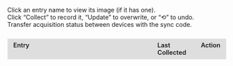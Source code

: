 <style>

  #sync-container {
    margin-bottom: 1.5rem;
  }

  #tracker-container {
    overflow-x: auto;
    -webkit-overflow-scrolling: touch;
  }

  #tracker-container table {
    border: 1px solid rgba(221, 209, 183, 0.3);
    width: 100%;
    table-layout: fixed;
    border-collapse: collapse;
  }

  #tracker-container th:nth-child(1),
  #tracker-container td:nth-child(1) {
    width: 60%;
  }
  #tracker-container th:nth-child(2),
  #tracker-container td:nth-child(2) {
    width: 20%;
  }
  #tracker-container th:nth-child(3),
  #tracker-container td:nth-child(3) {
    width: 20%;
    white-space: nowrap; 
  }

  #tracker-container th,
  #tracker-container td {
    border: 1px solid var(--md-typeset-fg-color--light);
    padding: 0.4rem 0.8rem;
    vertical-align: top;
    font-size: 0.9rem;
    text-align: left;
    word-wrap: break-word;
    white-space: normal;
  }

  #tracker-container thead th {
    background-color: rgba(51,51,51,0.15);
    color: var(--md-default-fg-color--light);
    font-weight: 600;
  }

  #tracker-container .section-header td {
    background-color: rgba(51,51,51,0.8);
    color: var(--md-default-fg-color--light);
    font-weight: bold;
    text-align: center;
    padding: 0.6rem;
  }

  #tracker-container .subsection-header td {
    background-color: rgba(94,139,222,0.1);
    border: 1px solid #5e8bde;
    color: var(--md-default-fg-color--light);
    font-style: italic;
    padding: 0.4rem 0.6rem;
  }

  #tracker-container .details {
    margin-top: 0.25rem;
    font-size: 0.8rem;
    color: var(--md-typeset-fg-color--light);
    padding-left: 0.6rem;
  }

  #tracker-container .entry-link {
    color: var(--md-typeset-a-color);
    text-decoration: none;
    transition: color 0.2s ease;
  }
  #tracker-container .entry-link:hover,
  #tracker-container .entry-link:focus {
    text-decoration: underline;
    outline: 2px solid var(--md-typeset-a-color);
    outline-offset: 2px;
  }

  #tracker-container .checkmark {
    margin-right: 0.4rem;
    font-size: 1.6rem;
    color: var(--md-typeset-fg-color--light);
    vertical-align: middle;
    line-height: 1;
  }
  #tracker-container tr.collected .checkmark {
    color: #2fb170;
  }

  #tracker-container button {
    padding: 0.2rem 0.4rem;
    font-size: 0.75rem;
    border: 1px solid var(--md-typeset-fg-color--light);
    border-radius: 4px;
    background: transparent;
    color: var(--md-default-fg-color--light);
    cursor: pointer;
    transition: background-color 0.2s ease;
  }
  #tracker-container button:hover,
  #tracker-container button:focus {
    background: var(--md-typeset-a-color);
    color: var(--md-default-fg-color--light);
    outline: none;
  }
  #tracker-container button:focus {
    outline: 2px solid var(--md-typeset-a-color);
    outline-offset: 2px;
  }

  #modal {
    display: none;
    position: fixed;
    top: 0; left: 0; right: 0; bottom: 0;
    background: rgba(0,0,0,0.6);
    align-items: center;
    justify-content: center;
    z-index: 1000;
  }
  #modal .modal-content {
    background: var(--md-default-bg-color--light);
    padding: 1rem;
    border-radius: 6px;
    max-width: 90%;
    max-height: 80vh;
    overflow: auto;
    position: relative;
  }
  #modal .modal-close {
    position: absolute;
    top: 0.5rem;
    right: 0.5rem;
    cursor: pointer;
    font-size: 1.2rem;
  }
  #modal img {
    max-width: 100%;
    max-height: 60vh;
    display: block;
    margin: 0 auto;
  }

  @media (max-width: 600px) {
    #tracker-container p {
      font-size: 0.85rem;
    }
    #tracker-container th,
    #tracker-container td {
      font-size: 0.75rem;
      padding: 0.2rem 0.4rem;
    }
    #tracker-container .section-header td {
      font-size: 0.9rem;
      padding: 0.4rem;
    }
    #tracker-container .details {
      font-size: 0.7rem;
    }
    #tracker-container button,
    #tracker-container .entry-link {
      font-size: 0.75rem;
    }

    #tracker-container table {
      table-layout: auto;
    }
    #tracker-container th:nth-child(1),
    #tracker-container td:nth-child(1),
    #tracker-container th:nth-child(2),
    #tracker-container td:nth-child(2),
    #tracker-container th:nth-child(3),
    #tracker-container td:nth-child(3) {
      width: auto;
    }
  }
</style>


<div id="tracker-container">
  <p>
    Click an entry name to view its image (if it has one).<br>
    Click “Collect” to record it, “Update” to overwrite, or “⟲” to undo.<br>
    Transfer acquisition status between devices with the sync code.
  </p>
  <div id="sync-container"></div>

  <table id="tracker" class="no-sort">
  <colgroup>
    <col style="width: 70%;">
    <col style="width: 18%;">
    <col style="width: 12%;">
  </colgroup>
    <thead>
      <tr><th>Entry</th><th>Last Collected</th><th>Action</th></tr>
    </thead>
    <tbody></tbody>
  </table>
</div>
<div id="modal">
  <div class="modal-content">
    <span class="modal-close">×</span>
    <img id="modal-image" src="" alt="Item image" />
  </div>
</div>

<script>
;(function(){
  
  function getNextResetDate({ reference, intervalWeeks }) {
    const now    = new Date();
    const ref    = new Date(reference);
    const period = intervalWeeks * 7 * 24 * 60 * 60 * 1000;
    if (now < ref) return ref;
    const elapsed = now - ref;
    const cycles  = Math.ceil(elapsed / period);
    return new Date(ref.getTime() + cycles * period);
  }

  function formatResetLabel(dt) {
    return 'Resets ' + dt.toLocaleString(undefined, {
      month: 'short',
      day:   'numeric',
      hour:  'numeric',
      minute:'2-digit'
    });
  }

 
  const SECTIONS = [
    {
    title: 'Mausoleum Reset',
    items: [
      { subheader: 'Ancient Mausoleum' },
      {
          id:    'cauldron_mausoleum',
          title: 'Crucible Mausoleum',
          reset: {
            reference:    '2025-05-31T10:00:00',  
            intervalWeeks: 2
          },
          image:     'images/cauldron_mausoleum.png',
          clickable: false
        }
    ]
  },
  {
    title: 'Adventurer Remains',
    items: [
      { subheader: 'Beginning Abyss' },
      {
        id: 'b1f_awakened_chamber',
        title: 'Old Remains: Cursed Wheel to Awakening',
        details: 'Part of the Intro',
        image: '../img/b1f_awakened_chamber.png',
        clickable: false
      },
      {
        id: 'b1f_stench_quest',
        title: 'Class Remains: B1F (Death Stench Investigation Request)',
        details: 'Wheel to Fresh Start and get to the first harken then return and accept the Request',
        image: '../img/respawning-bone-death-stench.jpg',
        clickable: true
      },
      {
        id: 'b3f_goblin_south',
        title: 'Adventurers Remains: B3F (Goblin’s Nest)',
        details: 'Wheel to Kings Rescue and head to the location',
        image: '../img/respawning-bone-goblin-den.jpg',
        clickable: true
      },
      {
        id: 'b4f_rubble',
        title: 'Adventurers Remains: B4F',
        details: 'Assuming you wheeled to Kings Rescue already, head to the location',
        image: '../img/respawning-bone-b4f.jpg',
        clickable: true
      },
      {
        id: 'b5f_toxin_swamps',
        title: 'Adventurers Remains: B5F',
        details: 'Assuming you wheeled to Kings Rescue already, head to the location',
        image: '../img/respawning-bone-b5f.jpg',
        clickable: true
      },
      {
        id: 'b6f_before_statue',
        title: 'Adventurers Remains: B6F',
        details: 'Same as above, you need to come in from B5F to take the portals',
        image: '../img/respawning-bone-b6f.jpg',
        clickable: true
      },
      {
        id: 'b7f_rubble_reverse',
        title: 'Adventurers Remains: B7F',
        details: 'Same as below, you need to first drop the rocks on B8F',
        image: '../img/respawning-bone-b7f.jpg',
        clickable: true
      },
      {
        id: 'b8f_nutrient',
        title: 'Adventurers Remains: B8F',
        details: 'Assuming you wheeled to Kings Rescue already, head to the location',
        image: '../img/respawning-bone-b8f.jpg',
        clickable: true
      },
      { subheader: 'Trade Waterway' },
      {
        id: 'trade_waterway_pier',
        title: 'Adventurers Remains: 7th District (Shore of the Dead)',
        details: 'Bone will not respawn after Abyss 2 GWO is killed. You will need to cursed wheel before then.',
        image: '../img/respawning-bone-pier-location.png',
        clickable: true
      },
      { subheader: 'Impregnable Fortress' },
      {
        id: 'fortress_catacombs',
        title: 'Adventurers Remains: Catacombs',
        details: 'Location is at green checkmark. You will need to solve the candle puzzle to open the door to that location.',
        image: '../img/respawning-bone-catacomb.jpg',
        clickable: true
      }
    ]
  },
  {
    title: 'Equipment/Request Rewards',
    items: [
      { subheader: 'Beginning Abyss' },
      {
        id: 'abyss_b1f_feathered',
        title: 'Feathered Cap',
        details: 'Chest in B1F (x:11, y:21)',
        image: 'images/abyss_b1f_feathered.png',
        clickable: false
      },
      {
        id: 'abyss_b3f_exorcism',
        title: 'Exorcism Armor',
        details: 'Chest in B3F (x:0, y:3)',
        image: 'images/abyss_b3f_exorcism.png',
        clickable: false
      },
      {
        id: 'abyss_b4f_halberd',
        title: 'Halberd',
        details: 'Chest in B4F (x:2, y:13)',
        image: 'images/abyss_b4f_halberd.png',
        clickable: false
      },
      {
        id: 'abyss_b5f_huntsman',
        title: 'Huntsmans Bow',
        details: 'Chest in B5F (x:8, y:2)',
        image: 'images/abyss_b5f_huntsman.png',
        clickable: false
      },
      {
        id: 'abyss_b5f_breeze',
        title: 'Sword of the Breeze',
        details: 'Chest in B5F (x:8, y:3)',
        image: 'images/abyss_b5f_breeze.png',
        clickable: false
      },
      {
        id: 'abyss_b5f_resistance',
        title: 'Ring of Resistance',
        details: 'Chest in B5F (x:8, y:4)',
        image: 'images/abyss_b5f_resistance.png',
        clickable: false
      },
      {
        id: 'abyss_b8f_nutrient',
        title: 'Bracelet of Impurity',
        details: 'Chest in B8F (x:0, y:22)',
        image: 'images/abyss_b8f_nutrient.png',
        clickable: false
      },
      {
        id: 'digger_pickaxe',
        title: 'Bracelet of Urgency',
        details: 'Quest Reward from "Knight-Butcher Ent Proliferation"',
        image: 'images/digger_pickaxe.png',
        clickable: false
      },
      {
        id: 'digger_pickaxe',
        title: 'Plague Mask',
        details: 'Clear all waves in "March of the Undead" request',
        image: 'images/digger_pickaxe.png',
        clickable: false
      },
      {
        id: 'digger_pickaxe',
        title: 'Digging Mattock',
        details: 'Quest Reward from "Saving Lambert"',
        image: 'images/digger_pickaxe.png',
        clickable: false
      },
      {
        id: 'digger_pickaxe',
        title: 'Royal Herald Amulet',
        details: 'Quest Reward from "Save the King"',
        image: 'images/digger_pickaxe.png',
        clickable: false
      },
      {
        id: 'digger_pickaxe',
        title: 'Bracelet of Battle',
        details: 'Chance to drop from "The Greater Demon"',
        image: 'images/digger_pickaxe.png',
        clickable: false
      },
      { subheader: 'Trade Waterway' },
      {
        id: 'lightfoot_sandals',
        title: 'Light Sandals',
        details: 'Chest in 3rd District',
        image: 'images/lightfoot_sandals.png',
        clickable: false
      },
      {
        id: 'oktonaras_hidden',
        title: 'Thieves Gloves',
        details: 'Chest in 4th District',
        image: 'images/oktonaras_hidden.png',
        clickable: false
      },
      {
        id: 'oktonaras_hidden',
        title: 'Man-Eater',
        details: 'Chest in 5th District',
        image: 'images/oktonaras_hidden.png',
        clickable: false
      },
      {
        id: 'mask_water_deity',
        title: 'Mask of the Water God',
        details: 'Chest in 6th District',
        image: 'images/mask_water_deity.png',
        clickable: false
      },
      {
        id: 'lightfoot_sandals',
        title: 'Bird Dropper',
        details: 'Quest Reward from "Hydra Plant Procurement"',
        image: 'images/lightfoot_sandals.png',
        clickable: false
      },
      {
        id: 'oktonaras_hidden',
        title: 'Bloodstained Gloves',
        details: 'Quest Reward from "Servant and Cargo Recovery"',
        image: 'images/oktonaras_hidden.png',
        clickable: false
      },
      {
        id: 'sacred_grimoire',
        title: 'Melgina’s Choker',
        details: 'Defeat Octonarus after giving Melgina the Mackerel Sandwich',
        image: 'images/sacred_grimoire.png',
        clickable: false
      },
      {
        id: 'oktonaras_hidden',
        title: 'Shield of Honor',
        details: 'Quest Reward from "Missing Person (Princess Route)"',
        image: 'images/oktonaras_hidden.png',
        clickable: false
      },
      {
        id: 'oktonaras_hidden',
        title: 'Octonarus’s Necklace',
        details: 'Defeat Octonarus after giving Melgina the Titanium Knife',
        image: 'images/oktonaras_hidden.png',
        clickable: false
      },
      {
        id: 'brutal_cutlass',
        title: 'Cutlass of Tyranny',
        details: 'Choose "Octonarus‘s Cherished Sword" after defeating Octonarus',
        image: 'images/brutal_cutlass.png',
        clickable: false
      },
      {
        id: 'fortune_potion',
        title: 'Pearl of the Sea God',
        details: 'Quest Reward from "Arena Tournament by Avare"',
        image: 'images/fortune_potion.png',
        clickable: false
      },
      { subheader: 'Impregnable Fortress' },
      {
        id: 'oktonaras_hidden',
        title: 'Undead Ward',
        details: 'Quest Reward from "Abyssal Heretic"',
        image: 'images/oktonaras_hidden.png',
        clickable: false
      },
      {
        id: 'skull_necklace',
        title: 'Skull Necklace',
        details: 'Quest Reward from "Putting Evil Spirits to Rest" or Zone 2 Chest',
        image: 'images/skull_necklace.png',
        clickable: false
      },
      {
        id: 'enemy_scope',
        title: 'Enemy Spyglass',
        details: 'Quest Reward from "Bodyguard for Ruins Exploration"',
        image: 'images/enemy_scope.png',
        clickable: false
      },
      {
        id: 'demonic_crystal',
        title: 'Demonic Crystal',
        details: 'Fortress Underground » "Guardian of Forbidden Exploration" quest » "You Know Sin"',
        image: 'images/demonic_crystal.png',
        clickable: false
      },
      {
        id: 'goats_cloak',
        title: 'Goatskin Cloak',
        details: 'Quest Reward from "Antique Scarlet Doll" or Chest in Zone 6',
        image: 'images/goats_cloak.png',
        clickable: false
      },
      {
        id: 'knights_cloak',
        title: 'Knight’s Cloak',
        details: 'Quest Reward from "Expedition to Clear the Fortress Lower Levels"',
        image: 'images/knights_cloak.png',
        clickable: false
      },
      {
        id: 'glittering_ring',
        title: 'Shining Finger Band',
        details: 'Reward from beating Morgus, God of Death',
        image: 'images/glittering_ring.png',
        clickable: false
      },
      {
        id: 'elegant_dancer',
        title: 'Elegant Dancer',
        details: 'Admiral Route Clear Reward',
        image: 'images/elegant_dancer.png',
        clickable: false
      },
      {
        id: 'tome_shieldbearer',
        title: 'Tome of the Loyal Shieldbearer',
        details: 'Princess Route Clear Reward',
        image: 'images/tome_shieldbearer.png',
        clickable: false
      },
      {
        id: 'holy_white_gem',
        title: 'Luminous Holy White Gem',
        details: 'Papal Route Clear Reward',
        image: 'images/holy_white_gem.png',
        clickable: false
      },
      {
        id: 'soul_potion_d9',
        title: 'Mana Elixir',
        details: 'District 9',
        image: 'images/soul_potion_d9.png',
        clickable: false
      },
      {
        id: 'embroidered_hankerchief',
        title: 'Golden Embroidered Handkerchief',
        details: 'Quest Reward from Cleanup Operation quest reward',
        image: 'images/embroidered_hankerchief.png',
        clickable: false
      },
      {
        id: 'everlasting_lily',
        title: 'Everlasting Lily',
        details: 'Quest Reward from "Requiem for the Evil Spirit" quest',
        image: 'images/everlasting_lily.png',
        clickable: false
      }
    ]
  }
  ];


  const STORAGE_KEY = 'respawn_acquisition_data';
  let data = JSON.parse(localStorage.getItem(STORAGE_KEY) || '{}');
  const tbody   = document.querySelector('#tracker tbody');
  const modal   = document.getElementById('modal');
  const mImg    = document.getElementById('modal-image');
  const mClose  = document.querySelector('.modal-close');
  const syncCt  = document.getElementById('sync-container');

  function formatDate(ts){ return ts ? new Date(ts).toLocaleString() : '-'; }
  function save(){ localStorage.setItem(STORAGE_KEY, JSON.stringify(data)); }

  function initializeSyncUI(){
    syncCt.innerHTML = '';

      const currentCode = btoa(JSON.stringify(data));
      const codeInput   = document.createElement('input');
      codeInput.readOnly = true;
      codeInput.value    = currentCode;
      codeInput.style.width = '8rem';
      const copyBtn     = document.createElement('button');
      copyBtn.textContent = 'Copy';
      copyBtn.addEventListener('click', () => {
        navigator.clipboard.writeText(currentCode);
        copyBtn.textContent = 'Copied!';
        setTimeout(() => copyBtn.textContent = 'Copy', 1500);
      });
      const row1 = document.createElement('div');
      row1.textContent = 'Sync Code: ';
      row1.append(codeInput, copyBtn);

      const pasteInput = document.createElement('input');
      pasteInput.placeholder = 'Paste Sync Code';
      pasteInput.style.width = '8rem';
      const syncBtn     = document.createElement('button');
      syncBtn.textContent = 'Sync';
      syncBtn.addEventListener('click', () => {
        const txt = pasteInput.value.trim();
        if (!txt) return alert('Please paste a code.');
        try {
          const obj = JSON.parse(atob(txt));
          data = obj;
          save();
          render();
        } catch (e) {
          alert('Invalid sync code');
        }
      });
      const row2 = document.createElement('div');
      row2.textContent = 'Paste Code: ';
      row2.append(pasteInput, syncBtn);

      syncCt.append(row1, row2);
  }

  function render(){
    let html = '';
    SECTIONS.forEach(sec => {
      html += `<tr class="section-header"><td colspan="3">${sec.title}</td></tr>`;
      sec.items.forEach(it => {
        if (it.subheader) {
          html += `<tr class="subsection-header"><td colspan="3">${it.subheader}</td></tr>`;
          return;
        }
        const done    = Boolean(data[it.id]);
        const chk     = `<span class="checkmark">✓</span>`;
        const nameEl  = it.clickable
          ? `<a href="#" class="entry-link" data-img="${it.image}" data-title="${it.title}">${it.title}</a>`
          : `<span>${it.title}</span>`;

        const details = it.reset
          ? formatResetLabel(getNextResetDate(it.reset))
          : (it.details || '');

        const actBtn = `<button class="action-btn">${done ? 'Update' : 'Collect'}</button>`;
        const rstBtn = done ? `<button class="reset-btn" title="Undo">⟲</button>` : '';

        html += `
          <tr data-id="${it.id}" class="${done ? 'collected' : ''}">
            <td>${chk}${nameEl}${details ? `<div class="details">${details}</div>` : ''}</td>
            <td class="ts">${formatDate(data[it.id])}</td>
            <td>${actBtn}${rstBtn}</td>
          </tr>`;
      });
    });
    tbody.innerHTML = html;

    tbody.querySelectorAll('.action-btn').forEach(btn =>
      btn.onclick = e => {
        const id = e.target.closest('tr').dataset.id;
        data[id] = Date.now(); save(); render();
      }
    );
    tbody.querySelectorAll('.reset-btn').forEach(btn =>
      btn.onclick = e => {
        const id = e.target.closest('tr').dataset.id;
        delete data[id]; save(); render();
      }
    );
    tbody.querySelectorAll('.entry-link').forEach(link =>
      link.onclick = e => {
        e.preventDefault();
        mImg.src = link.dataset.img;
        modal.style.display = 'flex';
      }
    );
    initializeSyncUI();
  }

  mClose.onclick = () => modal.style.display = 'none';
  modal.onclick  = e => { if (e.target === modal) modal.style.display = 'none'; };

  render();
})();
</script>
